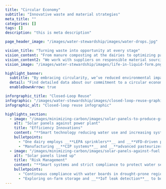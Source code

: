 ```yaml
---
title: "Circular Economy"
subtitle: "Innovative waste and material strategies"
meta_title: ""
categories: []
tags: []
description: "this is meta description"

page_header_image: "/images/water-stewardship/images/water-drops.jpg"

vision_title: "Turning waste into opportunity at every stage"
vision_content: "From manure composting at the dairies to optimizing packaging design for manufacturing, we strive to minimize waste and close the loop wherever possible."
vision_content2: "We work with suppliers on responsible material sourcing and invest in techniques that promote recycling, reuse, and safe waste disposal."
vision_image: "/images/water-stewardship/images/life-in-liquid-form.png"

highlight_banner:
  subtitle: "By embracing circularity, we’ve reduced environmental impact, enhanced brand reputation, and drove greater resource efficiency throughout our value chain."
  detail: "Find detailed data about our commitment to a circular economy below."
  enableDownArrow: true

inforgraphic_title: "Closed-Loop Reuse"
infographic: "/images/water-stewardship/images/closed-loop-reuse-graphic.png"
infographic_alt: "Closed-loop reuse infographic"

highlights_section:
  - image: "/images/minimizing-carbon/images/solar-panels-to-produce-green-energy.jpg"
    alt: "Solar panels against power plant"
    title: "Efficiency Innovations"
    content: "**Smart technology reducing water use and increasing system efficiency.**\n\n"
    bulletpoints:
      - "One dairy employs __**LEPA sprinklers**__ and __**VFD-driven pumps**__ to minimize withdrawals\n"
      - "Manufacturing __**CIP systems**__ and __**advanced pasteurizers**__ reduce municipal water demand"
  - image: "/images/minimizing-carbon/images/solar-panels-against-fuel.jpg"
    alt: "Solar panels lined up"
    title: "Risk Management"
    content: "**Smart systems and strict compliance to protect water security.**\n\n"
    bulletpoints:
      - "Continuous compliance with water boards in drought-prone regions\n"
      - "Exploring on-farm storage and __**IoT leak detection**__ to bolster resilience"
---
```

